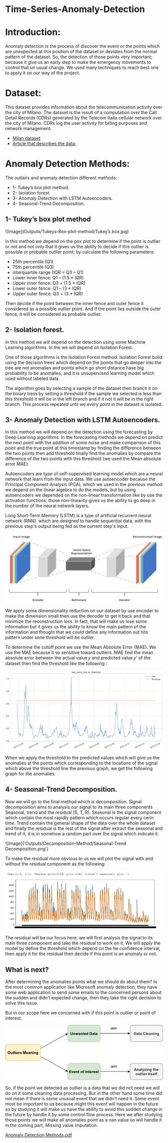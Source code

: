 # Time-Series-Anomaly-Detection

# Introduction:

Anomaly detection is the process of discover the event or the points which are unexpected at 
this position of the dataset or deviates from the normal pattern of the dataset. 
So, the detection of those points very important; because it give us an early step to make the 
emergency movements to control that un usual change. 
We used many techniques to reach best one to apply it on our way of the project. 

# Dataset:
This dataset provides information about the telecommunication activity over the city of Milano. The dataset is the result of a computation over the Call Detail Records (CDRs) generated by the Telecom Italia cellular network over the city of Milano. CDRs log the user activity for billing purposes and network management.

-  [Milan dataset]( https://dataverse.harvard.edu/dataset.xhtml?persistentId=doi:10.7910/DVN/EGZHFV) 
-  [Article that describes the data: ]( https://www.nature.com/articles/sdata201555)
 
# Anomaly Detection Methods: 
The outlairs and anomaly detection different methods:
 - 1- Tukey’s box plot method.
 - 2- Isolation forest.
 - 3- Anomaly Detection with LSTM Autoencoders.
 - 4- Seasonal-Trend Decomposition.

## 1- Tukey’s box plot method
![Image](Outputs/Tukeys-Box-plot-method/Tukey’s box.jpg)

in this method we depend on the pox plot to determine if the point is outlier or not and not 
only that it gives us the ability to decide if this outlier is possible or probable outlier point; by 
calculate the following parameters: 
- 25th percentile (Q1) 
- 75th percentile (Q3) 
- interquartile range (IQR = Q3 – Q1) 
- Lower inner fence: Q1 – (1.5 * IQR) 
- Upper inner fence: Q3 + (1.5 * IQR) 
- Lower outer fence: Q1 – (3 * IQR) 
- Upper outer fence: Q3 + (3 * IQR) 

Then decide if the point between the inner fence and outer fence it considered as a possible 
outlier point. And if the point lies outside the outer fence, it will be considered as probable 
outlier. 

## 2- Isolation forest.
In this method we will depend on the detection using some Machine Learning algorithms. In the 
we will depend on Isolation Forest. 

One of those algorithms is the Isolation Forest method. Isolation Forest build using the decision 
trees which depend on the points that go deeper into the tree are not anomalies and points 
which go short distance have big probability to be anomalies, and it is unsupervised learning 
model which used without labeled data. 

The algorithm goes by selecting a sample of the dataset then branch it on the binary tress by 
setting a threshold if the sample we selected is less than this threshold it will be in the left 
branch and if it not it will be in the right branch. This process repeated until we every point in 
the dataset is isolated. 

## 3- Anomaly Detection with LSTM Autoencoders. 
In this method we will depend on the detection using the forecasting by Deep Learning 
algorithms. In the forecasting methods we depend on predict the next point with the addition 
of some noise and make comparison of this point and the true point at this timestamp by 
finding the difference between the two points then add threshold finally find the anomalies by 
compare the difference of the two points with this threshold (we used the Mean absolute error 
MAE). 

Autoencoders are type of self-supervised learning model which are a neural network that learn 
from the input data. We use autoencoder because the Principal Component Analysis (PCA), 
which we used in the previous method we depend on the linear algebra to do the models, but 
by using autoencoders we depended on the non-linear transformation like by use the activation 
functions; those non-linearity gives us the ability to go deep in the number of the neural 
network layers. 

Long Short-Term Memory (LSTM) is a type of artificial recurrent neural network (RNN). which 
are designed to handle sequential data, with the previous step's output being fed as the current 
step's input. 

![Image](Outputs/LSTM-Autoencoders/Anomaly-detection-autoencoders.png)

We apply some dimensionality reduction on our dataset by use encoder to make the dimension 
small then use the decoder to get it back and that minimize the reconstruction loss. In fact, that 
will make us lose some information but it gives us the ability to know the main pattern of the 
information and thought that we could define any information out hits pattern under sone 
threshold will be outlier. 


To determine the cutoff point we use the Mean Absolute Error (MAE). We use the MAE 
because it so sensitive toward outliers. MAE find the mean absolute error between the actual 
value 𝑦 and predicted value 𝑦' of the dataset then find the threshold like the following : 

![Image](Outputs/LSTM-Autoencoders/threshold.png)

When we apply the threshold to the predicted values which will give us the anomalies at the 
points which corresponding to the locations of the signal which above the threshold line the 
previous graph, we get the following graph for the anomalies.

 ## 4- Seasonal-Trend Decomposition.
Now we will go to the final method which is decomposition. Signal decomposition aims to 
analysis our signal to its main three components Seasonal, trend and the residual (S, T, R). 
Seasonal is the signal component which contain the most rapidly pattern which occurs regular 
every cerin time. Trend contain the general shape of the data over the whole dataset and finally 
the residual is the rest of the signal after extract the seasonal and trend of it, it is in somehow a 
random part over the signal which indicate it.

![Image]('Outputs/Decomposition-Method/Seasonal-Trend Decomposition.png')

To make the residual more obvious to us we will plot the signal with and without the residual 
component as the following: 

![Image](Outputs/Decomposition-Method/trend+seasonal-vs-grid-plot.png)

The residual will be our focus here, we will first analysis the signal to its main three component 
and take the residual to work on it. 
We will apply the model by define the threshold which depend on the he confidence interval, 
then apply it for the residual then decide if this point is an anomaly or not.

## What is next?
After determining the anomalies points what we should do about them? In the most common 
application like Microsoft anomaly detection, they have some web application to send some 
emails to the concerned persons about the sudden and didn’t expected change, then they take 
the right decision to solve this issue. 

But in our scope here we concerned with if this point is outlier or point of interest. 

![Image](Outputs/Time-series-outliers.png)

So, if the point we detected as outlier is a data that we did not need we will do on it some 
cleaning data processing. But in the other hand some time did not mean if there is some 
unusual event that we didn’t need it. Some event most be important to us because might this 
event will happen in the future so by studying it will make us have the ability to avoid this 
sudden change in the future by handle it by some control flow process. 
Here we after studying those points we will make all anomalies point as a nan value so will 
handle it in the coming part, Missing value imputation. 


[Anomaly Detection Methods.pdf](https://github.com/abdallah-elsawy/Time-Series-Anomaly-Detection/files/8120649/Anomaly.Detection.Methods.pdf)
